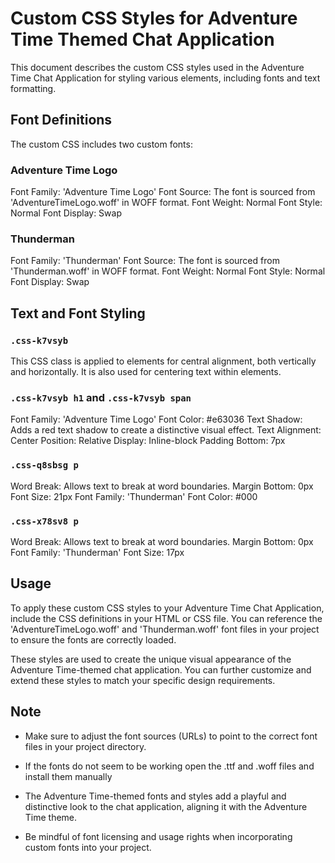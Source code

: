 # Custom CSS Styles for Adventure Time Themed Chat Application

This document describes the custom CSS styles used in the Adventure Time Chat Application for styling various elements, including fonts and text formatting.

## Font Definitions

The custom CSS includes two custom fonts:

### Adventure Time Logo

Font Family: 'Adventure Time Logo'
Font Source: The font is sourced from 'AdventureTimeLogo.woff' in WOFF format.
Font Weight: Normal
Font Style: Normal
Font Display: Swap

### Thunderman

Font Family: 'Thunderman'
Font Source: The font is sourced from 'Thunderman.woff' in WOFF format.
Font Weight: Normal
Font Style: Normal
Font Display: Swap

## Text and Font Styling

### `.css-k7vsyb`

This CSS class is applied to elements for central alignment, both vertically and horizontally. It is also used for centering text within elements.

### `.css-k7vsyb h1` and `.css-k7vsyb span`

Font Family: 'Adventure Time Logo'
Font Color: #e63036
Text Shadow: Adds a red text shadow to create a distinctive visual effect.
Text Alignment: Center
Position: Relative
Display: Inline-block
Padding Bottom: 7px

### `.css-q8sbsg p`

Word Break: Allows text to break at word boundaries.
Margin Bottom: 0px
Font Size: 21px
Font Family: 'Thunderman'
Font Color: #000

### `.css-x78sv8 p`

Word Break: Allows text to break at word boundaries.
Margin Bottom: 0px
Font Family: 'Thunderman'
Font Size: 17px

## Usage

To apply these custom CSS styles to your Adventure Time Chat Application, include the CSS definitions in your HTML or CSS file. You can reference the 'AdventureTimeLogo.woff' and 'Thunderman.woff' font files in your project to ensure the fonts are correctly loaded.

These styles are used to create the unique visual appearance of the Adventure Time-themed chat application. You can further customize and extend these styles to match your specific design requirements.

## Note

- Make sure to adjust the font sources (URLs) to point to the correct font files in your project directory.

- If the fonts do not seem to be working open the .ttf and .woff files and install them manually

- The Adventure Time-themed fonts and styles add a playful and distinctive look to the chat application, aligning it with the Adventure Time theme.

- Be mindful of font licensing and usage rights when incorporating custom fonts into your project.
